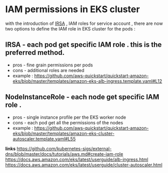 # IAM permissions in EKS cluster 
with the introduction of [IRSA](https://docs.aws.amazon.com/eks/latest/userguide/iam-roles-for-service-accounts.html) , IAM roles for service account ,
there are now two options to define the IAM role in EKS cluster for the pods :

## IRSA - each pod get specific IAM role . this is the preferred method.

* pros - fine grain permissions per pods
* cons - additional roles are needed  
* example : https://github.com/aws-quickstart/quickstart-amazon-eks/blob/master/templates/amazon-eks-alb-ingress.template.yaml#L12

## NodeInstanceRole - each node get specific IAM role .

* pros - single instance profile per the EKS worker node
* cons - each pod get all the permissions of the nodes
* example : https://github.com/aws-quickstart/quickstart-amazon-eks/blob/master/templates/amazon-eks-cluster-autoscaler.template.yaml#L55

__links__
https://github.com/kubernetes-sigs/external-dns/blob/master/docs/tutorials/aws.md#create-iam-role  
https://docs.aws.amazon.com/eks/latest/userguide/alb-ingress.html  
https://docs.aws.amazon.com/eks/latest/userguide/cluster-autoscaler.html  



